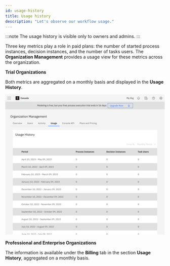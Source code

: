 ```yaml
---
id: usage-history
title: Usage history
description: "Let's observe our workflow usage."
---
```


:::note
The usage history is visible only to owners and admins.
:::

Three key metrics play a role in paid plans: the number of started process instances, decision instances, and the number of tasks users. The **Organization Management** provides a usage view for these metrics across the organization.

**Trial Organizations**

Both metrics are aggregated on a monthly basis and displayed in the **Usage History**.

![Usage History](./img/trial-usage-history.png)

**Professional and Enterprise Organizations**

The information is available under the **Billing** tab in the section **Usage History**, aggregated on a monthly basis.
